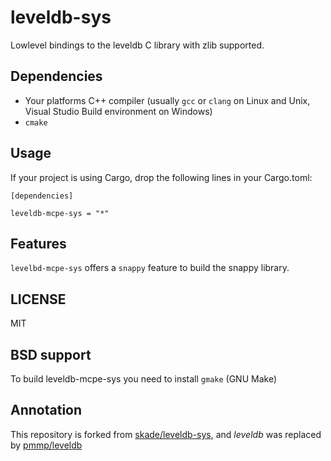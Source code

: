 # leveldb-sys

Lowlevel bindings to the leveldb C library with zlib supported.

## Dependencies

* Your platforms C++ compiler (usually `gcc` or `clang` on Linux and Unix, Visual Studio Build environment on Windows)
* `cmake`

## Usage

If your project is using Cargo, drop the following lines in your Cargo.toml:

```
[dependencies]

leveldb-mcpe-sys = "*"
```

## Features

`levelbd-mcpe-sys` offers a `snappy` feature to build the snappy library.

## LICENSE

MIT

## BSD support

To build leveldb-mcpe-sys you need to install `gmake` (GNU Make)

## Annotation

This repository is forked from [skade/leveldb-sys](https://github.com/skade/leveldb-sys), and
*leveldb* was replaced by [pmmp/leveldb](https://github.com/pmmp/leveldb)
